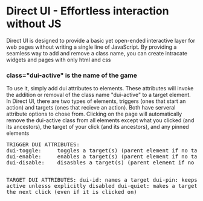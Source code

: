 # Direct UI - Effortless interaction without JS

<p>Direct UI is designed to provide a basic yet open-ended interactive layer for web pages without writing a single line of JavaScript. By providing a seamless way to add and remove a class name, you can create intracate widgets and pages with only html and css</p>

<h3>class="dui-active" is the name of the game</h3>

<p>To use it, simply add dui attributes to elements. These attributes will invoke the addition or removal of the class name "dui-active" to a target element. In Direct UI, there are two types of elements, triggers (ones that start an action) and targets (ones that recieve an action). Both have serveral attribute options to chose from. Clicking on the page will automatically remove the dui-active class from all elements except what you clicked (and its ancestors), the target of your click (and its ancestors), and any pinned elements</p>


<p><pre>
TRIGGER DUI ATTRIBUTES:
dui-toggle:	    toggles a target(s) (parent element if no target is specified)
dui-enable:	    enables a target(s) (parent element if no target is specified)
dui-disable:    disasbles a target(s) (parent element if no target is specified)

TARGET DUI ATTRIBUTES:
dui-id:         names a target
dui-pin:        keeps a target active unlesss explicitly disabled
dui-quiet:      makes a target close on the next click (even if it is clicked on)
</pre></p>
